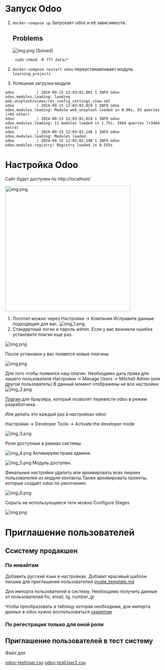 # Запуск Odoo 

1. `docker-compose up` Запускает odoo и её зависимости.
    
    ## Problems
    ![img.png](img/permision_error.png)
    [Solved]  
    ```
     sudo chmod -R 777 data/*
    ```

2. `docker-compose restart odoo` переустанавливает модуль `learning_projects`

3. Успешная загрузка модуля
```
odoo          | 2024-09-15 12:03:02,001 1 INFO odoo odoo.modules.loading: loading web_unsplash/views/res_config_settings_view.xml 
odoo          | 2024-09-15 12:03:02,019 1 INFO odoo odoo.modules.loading: Module web_unsplash loaded in 0.06s, 93 queries (+93 other) 
odoo          | 2024-09-15 12:03:02,019 1 INFO odoo odoo.modules.loading: 11 modules loaded in 1.75s, 3464 queries (+3464 extra) 
odoo          | 2024-09-15 12:03:02,146 1 INFO odoo odoo.modules.loading: Modules loaded. 
odoo          | 2024-09-15 12:03:02,148 1 INFO odoo odoo.modules.registry: Registry loaded in 8.555s 
```

# Настройка Odoo 

Сайт будет доступен по http://localhost/

<img alt="img.png" height="400" src="img/login.png" />

1. Логотип можно через Настройки -> Компания
Исправите данные подходящие для вас.
![img_1.png](img/img_1.png) 
2. Стандартный логин и пароль admin.
Если у вас возникла ошибка установите плагин еще раз.

![img.png](img/img.png)

После установки у вас появятся новые плагины

![img.png](img/img22.png)

Для того чтобы появился наш плагин. Необходимо дать права для нашего пользователя 
Настройки -> Manage Users -> Mitchell Admin (или другой пользователь) 
В данный момент отображены не все настройки.
![img_2.png](img/img_2.png)

[Плагин](https://chromewebstore.google.com/detail/odoo-debug/hmdmhilocobgohohpdpolmibjklfgkbi?pli=1) для браузера, который позволят перевести odoo в режим разработчика. 

Или делать это каждый раз в настройках odoo 

Настройки -> Developer Tools -> Activate the developer mode

![img_3.png](img/img_3.png)

Роли доступные в рамках системы

![img_4.png](img/img_4.png)
Активируем права админа.

![img_5.png](img/img_5.png)
Модуль доступен.

Финальные настройки удалить или архивировать всех лишних пользователей из модуля контакты
Также архивировать проекты, которые создаёт odoo по умолчанию.

![img_6.png](img/img_6.png)

Скрыть не использующиеся теги можно Configure Stages

![img.png](img/img9.png)

# Приглашение пользователей
## Cсистему продакшен

### По инвайтам
Добавить русский язык в настройках.
Добавит красивый шаблон письма для приглашения пользователей [invate_template.md](invate_template.md)

Для импорта пользователей в систему.
Необходимо получить данные от пользователей
    fio, email, tg, number_gr  

Чтобы преобразовать в таблицу которая необходима, 
для импорта данных в odoo нужно воспользоваться [скриптом](tools/user_tool.py)

### По регестрация только для оной роли 

## Приглашение пользователей в тест систему
Файл для 

[odoo-testUser.csv](csv/odoo-testUser.csv)
[odoo-testUser2.csv](csv/odoo-testUser2.csv)


